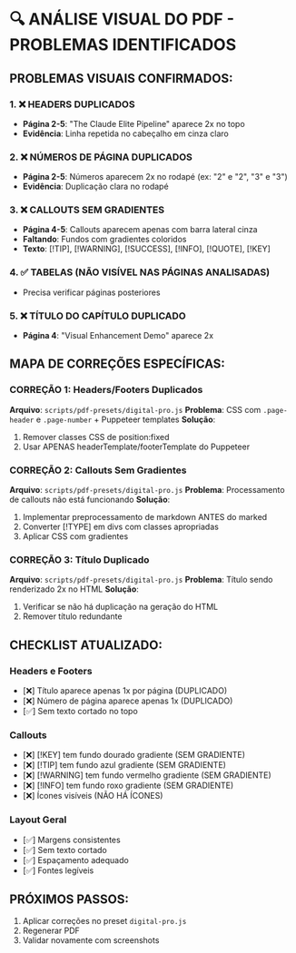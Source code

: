 # 🔍 ANÁLISE VISUAL DO PDF - PROBLEMAS IDENTIFICADOS

## PROBLEMAS VISUAIS CONFIRMADOS:

### 1. ❌ HEADERS DUPLICADOS
- **Página 2-5**: "The Claude Elite Pipeline" aparece 2x no topo
- **Evidência**: Linha repetida no cabeçalho em cinza claro

### 2. ❌ NÚMEROS DE PÁGINA DUPLICADOS
- **Página 2-5**: Números aparecem 2x no rodapé (ex: "2" e "2", "3" e "3")
- **Evidência**: Duplicação clara no rodapé

### 3. ❌ CALLOUTS SEM GRADIENTES
- **Página 4-5**: Callouts aparecem apenas com barra lateral cinza
- **Faltando**: Fundos com gradientes coloridos
- **Texto**: [!TIP], [!WARNING], [!SUCCESS], [!INFO], [!QUOTE], [!KEY]

### 4. ✅ TABELAS (NÃO VISÍVEL NAS PÁGINAS ANALISADAS)
- Precisa verificar páginas posteriores

### 5. ❌ TÍTULO DO CAPÍTULO DUPLICADO
- **Página 4**: "Visual Enhancement Demo" aparece 2x

## MAPA DE CORREÇÕES ESPECÍFICAS:

### CORREÇÃO 1: Headers/Footers Duplicados
**Arquivo**: `scripts/pdf-presets/digital-pro.js`
**Problema**: CSS com `.page-header` e `.page-number` + Puppeteer templates
**Solução**: 
1. Remover classes CSS de position:fixed
2. Usar APENAS headerTemplate/footerTemplate do Puppeteer

### CORREÇÃO 2: Callouts Sem Gradientes
**Arquivo**: `scripts/pdf-presets/digital-pro.js`
**Problema**: Processamento de callouts não está funcionando
**Solução**:
1. Implementar preprocessamento de markdown ANTES do marked
2. Converter [!TYPE] em divs com classes apropriadas
3. Aplicar CSS com gradientes

### CORREÇÃO 3: Título Duplicado
**Arquivo**: `scripts/pdf-presets/digital-pro.js`
**Problema**: Título sendo renderizado 2x no HTML
**Solução**:
1. Verificar se não há duplicação na geração do HTML
2. Remover título redundante

## CHECKLIST ATUALIZADO:

### Headers e Footers
- [❌] Título aparece apenas 1x por página (DUPLICADO)
- [❌] Número de página aparece apenas 1x (DUPLICADO)
- [✅] Sem texto cortado no topo

### Callouts
- [❌] [!KEY] tem fundo dourado gradiente (SEM GRADIENTE)
- [❌] [!TIP] tem fundo azul gradiente (SEM GRADIENTE)
- [❌] [!WARNING] tem fundo vermelho gradiente (SEM GRADIENTE)
- [❌] [!INFO] tem fundo roxo gradiente (SEM GRADIENTE)
- [❌] Ícones visíveis (NÃO HÁ ÍCONES)

### Layout Geral
- [✅] Margens consistentes
- [✅] Sem texto cortado
- [✅] Espaçamento adequado
- [✅] Fontes legíveis

## PRÓXIMOS PASSOS:
1. Aplicar correções no preset `digital-pro.js`
2. Regenerar PDF
3. Validar novamente com screenshots